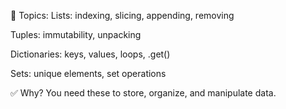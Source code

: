 🔹 Topics:
Lists: indexing, slicing, appending, removing

Tuples: immutability, unpacking

Dictionaries: keys, values, loops, .get()

Sets: unique elements, set operations

✅ Why?
You need these to store, organize, and manipulate data.